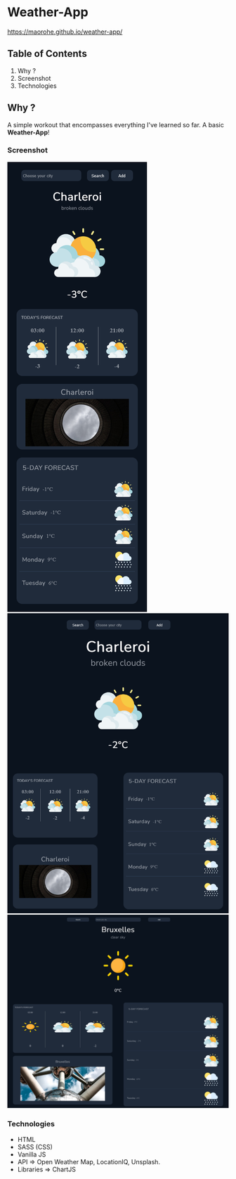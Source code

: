 # Weather-App
https://maorohe.github.io/weather-app/

## Table of Contents
1. Why ?
2. Screenshot
3. Technologies

## Why ?
A simple workout that encompasses everything I've learned so far. A basic **Weather-App**!

### Screenshot
![Mobile Version](./assets/img/001weather_app.png)
![Tablet Version](./assets/img/002weather_app.png)
![Desktop Version](./assets/img/003weather_app.png)

### Technologies
- HTML
- SASS (CSS)
- Vanilla JS
- API => Open Weather Map, LocationIQ, Unsplash.
- Libraries => ChartJS
